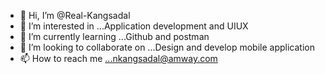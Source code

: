 - 👋 Hi, I’m @Real-Kangsadal
- 👀 I’m interested in ...Application development and UIUX
- 🌱 I’m currently learning ...Github and postman
- 💞️ I’m looking to collaborate on ...Design and develop mobile application
- 📫 How to reach me ...nkangsadal@amway.com

<!---
Real-Kangsadal/Real-Kangsadal is a ✨ special ✨ repository because its `README.md` (this file) appears on your GitHub profile.
You can click the Preview link to take a look at your changes.
--->
